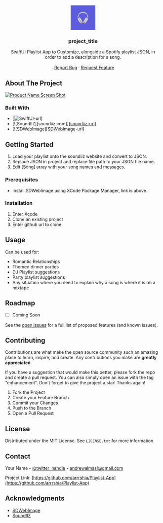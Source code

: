 <!-- PROJECT LOGO -->
<br />
<div align="center">
  <a href="https://github.com/arrrshia/Playlist-App">
    <img src="appstore1024.png" alt="Logo" width="80" height="80">
  </a>

<h3 align="center">project_title</h3>

  <p align="center">
    SwiftUI Playlist App to Customize, alongside a Spotify playlist JSON, in order to add a description for a song.
    <br />
    <br />
    .
    <a href="https://github.com/arrrshia/Playlist-App/issues">Report Bug</a>
    ·
    <a href="https://github.com/arrrshia/Playlist-App/issues">Request Feature</a>
  </p>
</div>


<!-- ABOUT THE PROJECT -->
## About The Project

[![Product Name Screen Shot][product-screenshot]](https://example.com)


### Built With

* [![SwiftUI-url](https://developer.apple.com/xcode/swiftui/)]
* [![SoundIIZ][soundiiz.com]][[soundiiz-url](https://soundiiz.com/tutorial/import-json-to-spotify)]
* [![SDWebImage][[SDWebImage-url](https://github.com/SDWebImage/SDWebImageSwiftUI)]


<!-- GETTING STARTED -->
## Getting Started

1) Load your playlist onto the soundiiz website and convert to JSON.
2) Replace JSON in project and replace file path to your JSON file name.
3) Edit [Song] array with your song names and messages.

### Prerequisites

* Install SDWebImage using XCode Package Manager, link is above.

### Installation

1) Enter Xcode
2) Clone an existing project
3) Enter github url to clone


<!-- USAGE EXAMPLES -->
## Usage

Can be used for:
* Romantic Relationships
* Themed dinner parties
* DJ Playlist suggestions
* Party playlist suggestions
* Any situation where you need to explain why a song is where it is on a mixtape


<!-- ROADMAP -->
## Roadmap

- [ ] Coming Soon

See the [open issues](https://github.com/arrrshia/Playlist-App/issues) for a full list of proposed features (and known issues).


<!-- CONTRIBUTING -->
## Contributing

Contributions are what make the open source community such an amazing place to learn, inspire, and create. Any contributions you make are **greatly appreciated**.

If you have a suggestion that would make this better, please fork the repo and create a pull request. You can also simply open an issue with the tag "enhancement".
Don't forget to give the project a star! Thanks again!

1. Fork the Project
2. Create your Feature Branch 
3. Commit your Changes 
4. Push to the Branch
5. Open a Pull Request


<!-- LICENSE -->
## License

Distributed under the MIT License. See `LICENSE.txt` for more information.


<!-- CONTACT -->
## Contact

Your Name - [@twitter_handle](https://twitter.com/premepopulation) - andrewalmasi@gmail.com

Project Link: [https://github.com/arrrshia/Playlist-App](https://github.com/arrrshia/Playlist-App)


<!-- ACKNOWLEDGMENTS -->
## Acknowledgments

* [SDWebImage](https://github.com/SDWebImage)
* [SoundIIZ](https://soundiiz.com/tutorial/import-json-to-spotify)


<!-- MARKDOWN LINKS & IMAGES -->
<!-- https://www.markdownguide.org/basic-syntax/#reference-style-links -->
[contributors-shield]: https://img.shields.io/github/contributors/github_username/repo_name.svg?style=for-the-badge
[contributors-url]: https://github.com/github_username/repo_name/graphs/contributors
[forks-shield]: https://img.shields.io/github/forks/github_username/repo_name.svg?style=for-the-badge
[forks-url]: https://github.com/github_username/repo_name/network/members
[stars-shield]: https://img.shields.io/github/stars/github_username/repo_name.svg?style=for-the-badge
[stars-url]: https://github.com/github_username/repo_name/stargazers
[issues-shield]: https://img.shields.io/github/issues/github_username/repo_name.svg?style=for-the-badge
[issues-url]: https://github.com/github_username/repo_name/issues
[license-shield]: https://img.shields.io/github/license/github_username/repo_name.svg?style=for-the-badge
[license-url]: https://github.com/github_username/repo_name/blob/master/LICENSE.txt
[linkedin-shield]: https://img.shields.io/badge/-LinkedIn-black.svg?style=for-the-badge&logo=linkedin&colorB=555
[linkedin-url]: https://linkedin.com/in/linkedin_username
[product-screenshot]: images/screenshot.png
[Next.js]: https://img.shields.io/badge/next.js-000000?style=for-the-badge&logo=nextdotjs&logoColor=white
[Next-url]: https://nextjs.org/
[React.js]: https://img.shields.io/badge/React-20232A?style=for-the-badge&logo=react&logoColor=61DAFB
[React-url]: https://reactjs.org/
[Vue.js]: https://img.shields.io/badge/Vue.js-35495E?style=for-the-badge&logo=vuedotjs&logoColor=4FC08D
[Vue-url]: https://vuejs.org/
[Angular.io]: https://img.shields.io/badge/Angular-DD0031?style=for-the-badge&logo=angular&logoColor=white
[Angular-url]: https://angular.io/
[Svelte.dev]: https://img.shields.io/badge/Svelte-4A4A55?style=for-the-badge&logo=svelte&logoColor=FF3E00
[Svelte-url]: https://svelte.dev/
[Laravel.com]: https://img.shields.io/badge/Laravel-FF2D20?style=for-the-badge&logo=laravel&logoColor=white
[Laravel-url]: https://laravel.com
[Bootstrap.com]: https://img.shields.io/badge/Bootstrap-563D7C?style=for-the-badge&logo=bootstrap&logoColor=white
[Bootstrap-url]: https://getbootstrap.com
[JQuery.com]: https://img.shields.io/badge/jQuery-0769AD?style=for-the-badge&logo=jquery&logoColor=white
[JQuery-url]: https://jquery.com 
